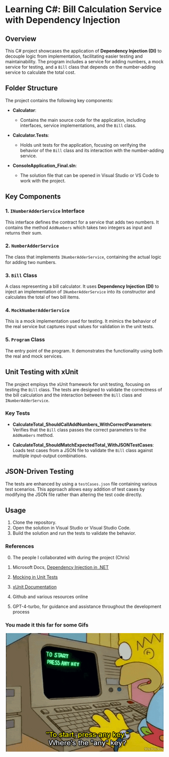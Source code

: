 # Learning C#: Bill Calculation Service with Dependency Injection

## Overview

This C# project showcases the application of **Dependency Injection (DI)** to decouple logic from implementation, facilitating easier testing and maintainability. The program includes a service for adding numbers, a mock service for testing, and a `Bill` class that depends on the number-adding service to calculate the total cost.

## Folder Structure

The project contains the following key components:

- **Calculator**:
  - Contains the main source code for the application, including interfaces, service implementations, and the `Bill` class.
  
- **Calculator.Tests**:
  - Holds unit tests for the application, focusing on verifying the behavior of the `Bill` class and its interaction with the number-adding service.
  
- **ConsoleApplication_Final.sln**:
  - The solution file that can be opened in Visual Studio or VS Code to work with the project.

## Key Components

### 1. `INumberAdderService` Interface
This interface defines the contract for a service that adds two numbers. It contains the method `AddNumbers` which takes two integers as input and returns their sum.

### 2. `NumberAdderService`
The class that implements `INumberAdderService`, containing the actual logic for adding two numbers.

### 3. `Bill` Class
A class representing a bill calculator. It uses **Dependency Injection (DI)** to inject an implementation of `INumberAdderService` into its constructor and calculates the total of two bill items.

### 4. `MockNumberAdderService`
This is a mock implementation used for testing. It mimics the behavior of the real service but captures input values for validation in the unit tests.

### 5. `Program` Class
The entry point of the program. It demonstrates the functionality using both the real and mock services.

## Unit Testing with xUnit

The project employs the xUnit framework for unit testing, focusing on testing the `Bill` class. The tests are designed to validate the correctness of the bill calculation and the interaction between the `Bill` class and `INumberAdderService`.

### Key Tests

- **CalculateTotal_ShouldCallAddNumbers_WithCorrectParameters**:
  Verifies that the `Bill` class passes the correct parameters to the `AddNumbers` method.

- **CalculateTotal_ShouldMatchExpectedTotal_WithJSONTestCases**:
  Loads test cases from a JSON file to validate the `Bill` class against multiple input-output combinations.

## JSON-Driven Testing

The tests are enhanced by using a `testCases.json` file containing various test scenarios. This approach allows easy addition of test cases by modifying the JSON file rather than altering the test code directly.

## Usage

1. Clone the repository.
2. Open the solution in Visual Studio or Visual Studio Code.
3. Build the solution and run the tests to validate the behavior.

### References ###

0. The people I collaborated with during the project (Chris)

1. Microsoft Docs, [Dependency Injection in .NET](https://learn.microsoft.com/en-us/dotnet/core/extensions/dependency-injection)

2. [Mocking in Unit Tests](https://xunit.net/docs/mocking)

3. [xUnit Documentation](https://xunit.net/)

4. Github and various resources online

5. GPT-4-turbo, for guidance and assistance throughout the development process

### You made it this far for some Gifs ###

<p align="center">
  <img src="img1.gif" alt="Project Overview">
</p>




